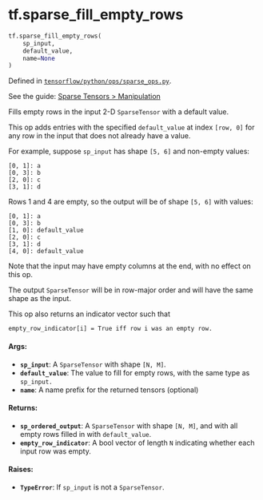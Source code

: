 <div itemscope itemtype="http://developers.google.com/ReferenceObject">
<meta itemprop="name" content="tf.sparse_fill_empty_rows" />
</div>

# tf.sparse_fill_empty_rows

``` python
tf.sparse_fill_empty_rows(
    sp_input,
    default_value,
    name=None
)
```



Defined in [`tensorflow/python/ops/sparse_ops.py`](https://www.tensorflow.org/code/tensorflow/python/ops/sparse_ops.py).

See the guide: [Sparse Tensors > Manipulation](../../../api_guides/python/sparse_ops.md#Manipulation)

Fills empty rows in the input 2-D `SparseTensor` with a default value.

This op adds entries with the specified `default_value` at index
`[row, 0]` for any row in the input that does not already have a value.

For example, suppose `sp_input` has shape `[5, 6]` and non-empty values:

    [0, 1]: a
    [0, 3]: b
    [2, 0]: c
    [3, 1]: d

Rows 1 and 4 are empty, so the output will be of shape `[5, 6]` with values:

    [0, 1]: a
    [0, 3]: b
    [1, 0]: default_value
    [2, 0]: c
    [3, 1]: d
    [4, 0]: default_value

Note that the input may have empty columns at the end, with no effect on
this op.

The output `SparseTensor` will be in row-major order and will have the
same shape as the input.

This op also returns an indicator vector such that

    empty_row_indicator[i] = True iff row i was an empty row.

#### Args:

* <b>`sp_input`</b>: A `SparseTensor` with shape `[N, M]`.
* <b>`default_value`</b>: The value to fill for empty rows, with the same type as
    `sp_input.`
* <b>`name`</b>: A name prefix for the returned tensors (optional)


#### Returns:

* <b>`sp_ordered_output`</b>: A `SparseTensor` with shape `[N, M]`, and with all empty
    rows filled in with `default_value`.
* <b>`empty_row_indicator`</b>: A bool vector of length `N` indicating whether each
    input row was empty.


#### Raises:

* <b>`TypeError`</b>: If `sp_input` is not a `SparseTensor`.